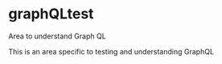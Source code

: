 # graphQLtest
Area to understand Graph QL

This is an area specific to testing and understanding GraphQL
